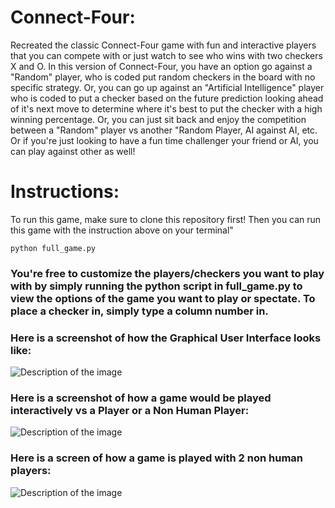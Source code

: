 # Connect-Four:

Recreated the classic Connect-Four game with fun and interactive players that you can compete with or just watch to see who wins with two checkers X and O. In this version of Connect-Four, you have an option go against a "Random" player, who is coded put random checkers in the board with no specific strategy. Or, you can go up against an "Artificial Intelligence" player who is coded to put a checker based on the future prediction looking ahead of it's next move to determine where it's best to put the checker with a high winning percentage. Or, you can just sit back and enjoy the competition between a "Random" player vs another "Random Player, AI against AI, etc. Or if you're just looking to have a fun time challenger your friend or AI, you can play against other as well!

# Instructions:

To run this game, make sure to clone this repository first! Then you can run this game with the instruction above on your terminal"

```python full_game.py```

### You're free to customize the players/checkers you want to play with by simply running the python script in full_game.py to view the options of the game you want to play or spectate. To place a checker in, simply type a column number in.

### Here is a screenshot of how the Graphical User Interface looks like:
![Description of the image](menu.png)

### Here is a screenshot of how a game would be played interactively vs a Player or a Non Human Player:
![Description of the image](interactive.png)

### Here is a screen of how a game is played with 2 non human players:
![Description of the image](non_interactive.png)
